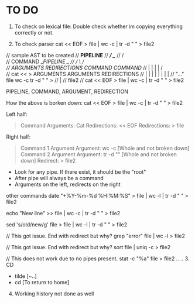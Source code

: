 # TO DO

1. To check on lexical file:
Double check whether im copying everything correctly or not.

2. To check parser
cat << EOF > file | wc -c | tr -d " " > file2

// sample AST to be created
//                       __PIPELINE__
//                  ___/              \____
//                 /                       \
//         COMMAND                    __PIPELINE _
//       /        \                  /             \
// ARGUMENTS   REDIRECTIONS      COMMAND         _COMMAND__
//     |          |     |           |           /            \
//    cat        <<     >       ARGUMENTS    ARGUMENTS   REDIRECTIONS
//                |     |         |   |      |   |   |        |
//              "..."  file      wc  -c      tr  -d " "       >
//                                                            |
//                                                          file2
// cat << EOF > file | wc -c | tr -d " " > file2

PIPELINE, COMMAND, ARGUMENT, REDIRECTION

How the above is borken down:
cat << EOF > file | wc -c | tr -d " " > file2

Left half:
> Command
Arguments: Cat
Redirections: << EOF
Redirections: > file

Right half:
> Command 1
> Argument
Argument: wc -c [Whole and not broken down]
> Command 2
> Argument
Argument: tr -d "" [Whole and not broken down]
Redirect: > file2

* Look for any pipe. If there exist, it should be the "root"
* After pipe will always be a command
* Arguments on the left, redirects on the right

other commands
date "+%Y-%m-%d %H:%M:%S" > file | wc -l | tr -d " " > file2

echo "New line" >> file | wc -c | tr -d " " > file2

sed 's/old/new/g' file > file | wc -l | tr -d " " > file2

// This got issue. End with redirect but why?
grep "error" file | wc -l > file2

// This got issue. End with redirect but why?
sort file | uniq -c > file2

// This does not work due to no pipes present.
stat -c "%a" file > file2
..
..
3. CD
* tilde [~..]
* cd [To return to home]

4. Working history not done as well